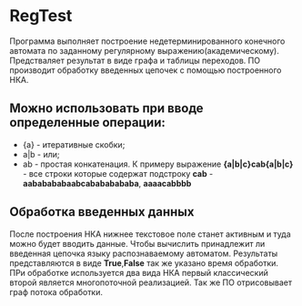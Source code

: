# RegTest
Программа выполняет построение недетерминированного конечного автомата по заданному регулярному выражению(академическому). Предстваляет результат в виде графа и таблицы переходов. ПО производит обработку введенных цепочек с помощью построенного НКА.

## Можно использовать при вводе определенные операции: 
  * {a} - итеративные скобки;
  * a|b - или;
  * ab - простая конкатенация.
К примеру выражение **{a|b|c}cab{a|b|c}** - все строки которые содержат подстроку **cab** - **aababababaabcabababababa**, **aaaacabbbb**

## Обработка введенных данных
  После построения НКА нижнее текстовое поле станет активным и туда можно будет вводить данные. Чтобы вычислить принадлежит ли введенная цепочка языку распознаваемому автоматом. Результаты представляются в виде **True**,**False** так же указано время обработки. ПРи обработке используется два вида НКА первый классический второй является многопоточной реализацией. Так же ПО отрисовывает граф потока обработки.  

